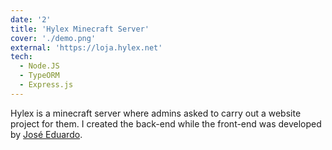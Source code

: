 ```yaml
---
date: '2'
title: 'Hylex Minecraft Server'
cover: './demo.png'
external: 'https://loja.hylex.net'
tech:
  - Node.JS
  - TypeORM
  - Express.js
---
```


Hylex is a minecraft server where admins asked to carry out a website project for them. I created the back-end while the front-end was developed by [José Eduardo](https://www.linkedin.com/in/jose-eduardo-rodrigues-lopes/).
